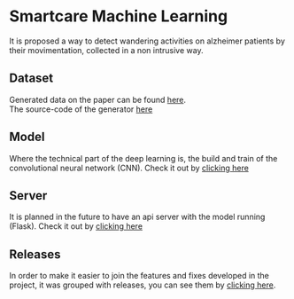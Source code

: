 # Smartcare Machine Learning
It is proposed a way to detect wandering activities on alzheimer patients by their movimentation, collected in a non intrusive way.

## Dataset
Generated data on the paper can be found [here](https://github.com/Unilasalle-SmartCare/smartcare-machinelearning/blob/master/modelo/dados/dataset.json).<br>
The source-code of the generator [here](https://github.com/Unilasalle-SmartCare/smartcare-datagenerator)

## Model
Where the technical part of the deep learning is, the build and train of the convolutional neural network (CNN). Check it out by [clicking here](https://github.com/Unilasalle-SmartCare/smartcare-machinelearning/tree/master/modelo)

## Server
It is planned in the future to have an api server with the model running (Flask). Check it out by [clicking here](https://github.com/Unilasalle-SmartCare/smartcare-machinelearning/tree/master/server)

## Releases
In order to make it easier to join the features and fixes developed in the project, it was grouped with releases, you can see them by [clicking here](https://github.com/Unilasalle-SmartCare/smartcare-machinelearning/releases).
